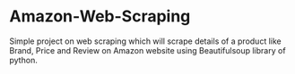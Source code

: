 # Amazon-Web-Scraping
Simple project on web scraping which will scrape details of a product like Brand, Price and Review on Amazon website using Beautifulsoup library of python.
